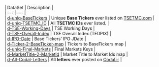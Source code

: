 | DataSet | Description |<br/>| --- | --- |<br/>| [d-uniq-BaseTickers](https://github.com/imahdimir/d-uniq-BaseTickers) | Unique **Base Tickers** ever listed on [TSETMC.com](http://www.tsetmc.com) |<br/>| [d-uniq-TSETMC_ID](https://github.com/imahdimir/d-uniq-TSETMC_ID) | All **TSETMC IDs** ever listed. |<br/>| [d-TSE-Working-Days](https://github.com/imahdimir/d-TSE-Working-Days) | TSE Working Days |<br/>| [d-TSE-Overall-Index](https://github.com/imahdimir/d-TSE-Overall-Index) | TSE Overall Index (TEDPIX) |<br/>| [d-IPO-Date](https://github.com/imahdimir/d-IPO-Date) | Base Tickers' IPO JDate |<br/>| [d-Ticker-2-BaseTicker-map](https://github.com/imahdimir/d-Ticker-2-BaseTicker-map) | Tickers to BaseTickers map |<br/>| [d-uniq-Final-Markets](https://github.com/imahdimir/d-uniq-Final-Markets) | Final Markets Keys |<br/>| [d-MarketTitle-2-MarketId](https://github.com/imahdimir/d-MarketTitle-2-MarketId) | Market Title to Market Ids map |<br/>| [d-All-Codal-Letters](https://github.com/imahdimir/d-All-Codal-Letters) | All **letters** ever posted on [Codal.ir](https://www.codal.ir) |<br/>
